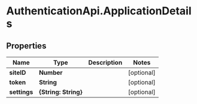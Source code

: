 # AuthenticationApi.ApplicationDetails

## Properties

Name | Type | Description | Notes
------------ | ------------- | ------------- | -------------
**siteID** | **Number** |  | [optional] 
**token** | **String** |  | [optional] 
**settings** | **{String: String}** |  | [optional] 



